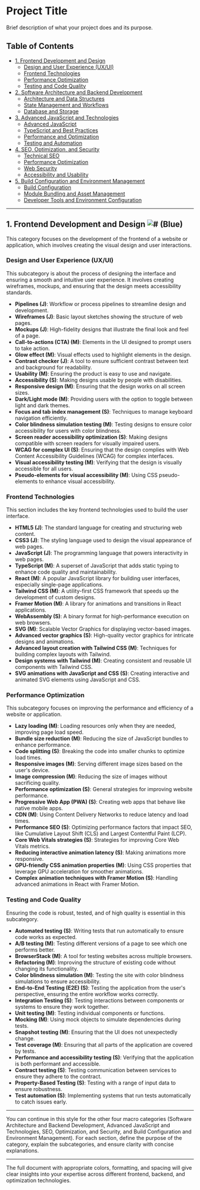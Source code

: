 # Project Title

Brief description of what your project does and its purpose.

## Table of Contents

- [1. Frontend Development and Design](#1-frontend-development-and-design)
  - [Design and User Experience (UX/UI)](#design-and-user-experience-uxui)
  - [Frontend Technologies](#frontend-technologies)
  - [Performance Optimization](#performance-optimization)
  - [Testing and Code Quality](#testing-and-code-quality)
- [2. Software Architecture and Backend Development](#2-software-architecture-and-backend-development)
  - [Architecture and Data Structures](#architecture-and-data-structures)
  - [State Management and Workflows](#state-management-and-workflows)
  - [Database and Storage](#database-and-storage)
- [3. Advanced JavaScript and Technologies](#3-advanced-javascript-and-technologies)
  - [Advanced JavaScript](#advanced-javascript)
  - [TypeScript and Best Practices](#typescript-and-best-practices)
  - [Performance and Optimization](#performance-and-optimization)
  - [Testing and Automation](#testing-and-automation)
- [4. SEO, Optimization, and Security](#4-seo-optimization-and-security)
  - [Technical SEO](#technical-seo)
  - [Performance Optimization](#performance-optimization-1)
  - [Web Security](#web-security)
  - [Accessibility and Usability](#accessibility-and-usability)
- [5. Build Configuration and Environment Management](#5-build-configuration-and-environment-management)
  - [Build Configuration](#build-configuration)
  - [Module Bundling and Asset Management](#module-bundling-and-asset-management)
  - [Developer Tools and Environment Configuration](#developer-tools-and-environment-configuration)

---

## 1. Frontend Development and Design ![#](https://via.placeholder.com/15/0000FF/000000?text=+) **(Blue)**

This category focuses on the development of the frontend of a website or application, which involves creating the visual design and user interactions.

### Design and User Experience (UX/UI)

This subcategory is about the process of designing the interface and ensuring a smooth and intuitive user experience. It involves creating wireframes, mockups, and ensuring that the design meets accessibility standards.

- **Pipelines (J)**: Workflow or process pipelines to streamline design and development.
- **Wireframes (J)**: Basic layout sketches showing the structure of web pages.
- **Mockups (J)**: High-fidelity designs that illustrate the final look and feel of a page.
- **Call-to-actions (CTA) (M)**: Elements in the UI designed to prompt users to take action.
- **Glow effect (M)**: Visual effects used to highlight elements in the design.
- **Contrast checker (J)**: A tool to ensure sufficient contrast between text and background for readability.
- **Usability (M)**: Ensuring the product is easy to use and navigate.
- **Accessibility (S)**: Making designs usable by people with disabilities.
- **Responsive design (M)**: Ensuring that the design works on all screen sizes.
- **Dark/Light mode (M)**: Providing users with the option to toggle between light and dark themes.
- **Focus and tab index management (S)**: Techniques to manage keyboard navigation efficiently.
- **Color blindness simulation testing (M)**: Testing designs to ensure color accessibility for users with color blindness.
- **Screen reader accessibility optimization (S)**: Making designs compatible with screen readers for visually impaired users.
- **WCAG for complex UI (S)**: Ensuring that the design complies with Web Content Accessibility Guidelines (WCAG) for complex interfaces.
- **Visual accessibility testing (M)**: Verifying that the design is visually accessible for all users.
- **Pseudo-elements for visual accessibility (M)**: Using CSS pseudo-elements to enhance visual accessibility.

### Frontend Technologies

This section includes the key frontend technologies used to build the user interface.

- **HTML5 (J)**: The standard language for creating and structuring web content.
- **CSS3 (J)**: The styling language used to design the visual appearance of web pages.
- **JavaScript (J)**: The programming language that powers interactivity in web pages.
- **TypeScript (M)**: A superset of JavaScript that adds static typing to enhance code quality and maintainability.
- **React (M)**: A popular JavaScript library for building user interfaces, especially single-page applications.
- **Tailwind CSS (M)**: A utility-first CSS framework that speeds up the development of custom designs.
- **Framer Motion (M)**: A library for animations and transitions in React applications.
- **WebAssembly (S)**: A binary format for high-performance execution on web browsers.
- **SVG (M)**: Scalable Vector Graphics for displaying vector-based images.
- **Advanced vector graphics (S)**: High-quality vector graphics for intricate designs and animations.
- **Advanced layout creation with Tailwind CSS (M)**: Techniques for building complex layouts with Tailwind.
- **Design systems with Tailwind (M)**: Creating consistent and reusable UI components with Tailwind CSS.
- **SVG animations with JavaScript and CSS (S)**: Creating interactive and animated SVG elements using JavaScript and CSS.

### Performance Optimization

This subcategory focuses on improving the performance and efficiency of a website or application.

- **Lazy loading (M)**: Loading resources only when they are needed, improving page load speed.
- **Bundle size reduction (M)**: Reducing the size of JavaScript bundles to enhance performance.
- **Code splitting (S)**: Breaking the code into smaller chunks to optimize load times.
- **Responsive images (M)**: Serving different image sizes based on the user's device.
- **Image compression (M)**: Reducing the size of images without sacrificing quality.
- **Performance optimization (S)**: General strategies for improving website performance.
- **Progressive Web App (PWA) (S)**: Creating web apps that behave like native mobile apps.
- **CDN (M)**: Using Content Delivery Networks to reduce latency and load times.
- **Performance SEO (S)**: Optimizing performance factors that impact SEO, like Cumulative Layout Shift (CLS) and Largest Contentful Paint (LCP).
- **Core Web Vitals strategies (S)**: Strategies for improving Core Web Vitals metrics.
- **Reducing interactive animation latency (S)**: Making animations more responsive.
- **GPU-friendly CSS animation properties (M)**: Using CSS properties that leverage GPU acceleration for smoother animations.
- **Complex animation techniques with Framer Motion (S)**: Handling advanced animations in React with Framer Motion.

### Testing and Code Quality

Ensuring the code is robust, tested, and of high quality is essential in this subcategory.

- **Automated testing (S)**: Writing tests that run automatically to ensure code works as expected.
- **A/B testing (M)**: Testing different versions of a page to see which one performs better.
- **BrowserStack (M)**: A tool for testing websites across multiple browsers.
- **Refactoring (M)**: Improving the structure of existing code without changing its functionality.
- **Color blindness simulation (M)**: Testing the site with color blindness simulations to ensure accessibility.
- **End-to-End Testing (E2E) (S)**: Testing the application from the user's perspective, ensuring the entire workflow works correctly.
- **Integration Testing (S)**: Testing interactions between components or systems to ensure they work together.
- **Unit testing (M)**: Testing individual components or functions.
- **Mocking (M)**: Using mock objects to simulate dependencies during tests.
- **Snapshot testing (M)**: Ensuring that the UI does not unexpectedly change.
- **Test coverage (M)**: Ensuring that all parts of the application are covered by tests.
- **Performance and accessibility testing (S)**: Verifying that the application is both performant and accessible.
- **Contract testing (S)**: Testing communication between services to ensure they adhere to the contract.
- **Property-Based Testing (S)**: Testing with a range of input data to ensure robustness.
- **Test automation (S)**: Implementing systems that run tests automatically to catch issues early.

---

You can continue in this style for the other four macro categories (Software Architecture and Backend Development, Advanced JavaScript and Technologies, SEO, Optimization, and Security, and Build Configuration and Environment Management). For each section, define the purpose of the category, explain the subcategories, and ensure clarity with concise explanations.

---

The full document with appropriate colors, formatting, and spacing will give clear insights into your expertise across different frontend, backend, and optimization technologies.
